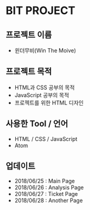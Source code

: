 # BIT PROJECT
## 프로젝트 이름
- 윈더무비(Win The Moive)

## 프로젝트 목적
- HTML과 CSS 공부의 목적
- JavaScript 공부의 목적
- 프로젝트를 위한 HTML 디자인

## 사용한 Tool / 언어
- HTML / CSS / JavaScript
- Atom

## 업데이트
- 2018/06/25 : Main Page
- 2018/06/26 : Analysis Page
- 2018/06/27 : Ticket Page
- 2018/06/28 : Another Page
